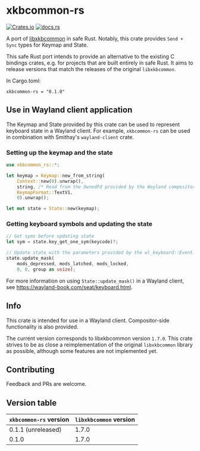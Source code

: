 # xkbcommon-rs

[![Crates.io](https://img.shields.io/crates/v/xkbcommon-rs.svg)](https://crates.io/crates/xkbcommon-rs)
[![docs.rs](https://img.shields.io/docsrs/xkbcommon-rs/latest)](https://docs.rs/xkbcommon-rs/latest/xkbcommon_rs/)

A port of [libxkbcommon](https://github.com/xkbcommon/libxkbcommon) in safe Rust. Notably, this crate provides `Send + Sync` types for Keymap and State.

This safe Rust port intends to provide an alternative to the existing C bindings crates, e.g. for projects that are built entirely in safe Rust. It aims to release versions that match the releases of the original `libxkbcommon`.

In Cargo.toml:
```
xkbcommon-rs = "0.1.0"
```
 
 ## Use in Wayland client application

The Keymap and State provided by this crate can be used to represent keyboard state in a Wayland client. For example, `xkbcommon-rs` can be used in combination with Smithay's `wayland-client` crate.

 ### Setting up the keymap and the state
 ```rust
 use xkbcommon_rs::*;

 let keymap = Keymap::new_from_string(
     Context::new(0).unwrap(),
     string, /* Read from the OwnedFd provided by the Wayland compositor */
     KeymapFormat::TextV1,
     0).unwrap();

 let mut state = State::new(keymap);

 ```

 ### Getting keyboard symbols and updating the state


 ```rust
 // Get syms before updating state
 let sym = state.key_get_one_sym(keycode)?;

 // Update state with the parameters provided by the wl_keyboard::Event::Modifiers{..} event
 state.update_mask(
     mods_depressed, mods_latched, mods_locked,
     0, 0, group as usize);
 ```

 For more information on using `State::update_mask()` in a Wayland client, see <https://wayland-book.com/seat/keyboard.html>.

## Info

This crate is intended for use in a Wayland client. Compositor-side functionality is also provided. 

The current version corresponds to libxkbcommon version `1.7.0`. This crate strives to be as close a reimplementation of the original `libxkbcommon` library as possible, although some features are not implemented yet.

## Contributing

Feedback and PRs are welcome.

 ## Version table
| `xkbcommon-rs` version | `libxkbcommon` version |
|------------------------|------------------------|
| 0.1.1 (unreleased)     | 1.7.0                  |
| 0.1.0                  | 1.7.0                  |
